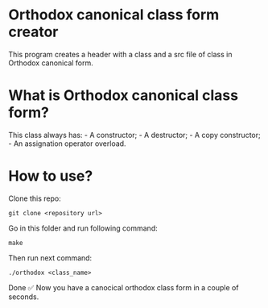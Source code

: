 # Orthodox canonical class form creator

This program creates a header with a class and a src file of class in Orthodox canonical form.

# What is Orthodox canonical class form?

This class always has:
    - A constructor;
    - A destructor;
    - A copy constructor;
    - An assignation operator overload.

# How to use?

Clone this repo:
```
git clone <repository url>
```
Go in this folder and run following command:
```
make
```
Then run next command:
```
./orthodox <class_name>
```
Done ✅ Now you have a canocical orthodox class form in a couple of seconds.
